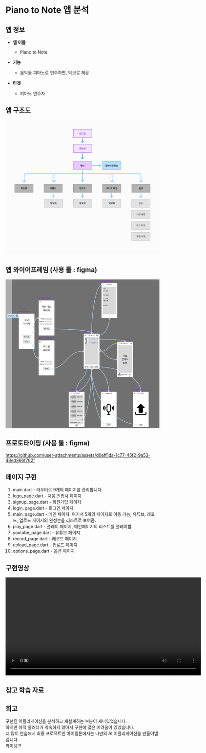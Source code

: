 # Piano to Note 앱 분석

## 앱 정보

- **앱 이름** 

  - Piano to Note

- **기능**  

  - 음악을 피아노로 연주하면, 악보로 제공

- **타겟**  

  - 피아노 연주자



## 앱 구조도

![Flow Diagram](https://raw.githubusercontent.com/kthhtk/AIFFEL_Quest_cr/master/Flutter/SubQuestC14/node3_6_flow.png)





## 앱 와이어프레임 (사용 툴 : figma)

![Wireframe](https://raw.githubusercontent.com/kthhtk/AIFFEL_Quest_cr/master/Flutter/SubQuestC14/wireframe.png)



## 프로토타이핑 (사용 툴 : figma)
https://github.com/user-attachments/assets/d0eff1da-1c77-45f2-9a53-48ed866f762f




## 페이지 구현
1. main.dart - 라우터로 9개의 페이지를 관리합니다.
2. logo_page.dart - 처음 진입시 페이지
3. signup_page.dart - 회원가입 페이지
4. login_page.dart - 로그인 페이지
5. main_page.dart - 메인 페이지. 여기서 5개의 페이지로 이동 가능, 유튜브, 레코드, 업로드 페이지의 완성본을 리스트로 보여줌.
6. play_page.dart - 플레이 페이지, 메인페이지의 리스트를 플레이함.
7. youtube_page.dart - 유튜브 페이지
8. record_page.dart - 레코드 페이지
9. upload_page.dart - 업로드 페이지
10. options_page.dart - 옵션 페이지



## 구현영상 
<video src="https://raw.githubusercontent.com/kthhtk/AIFFEL_Quest_cr/master/Flutter/SubQuestC14/node3_6_project.mp4" controls width="640">
  Your browser does not support the video tag.
</video>






## 참고 학습 자료 


## 회고
구현된 어플리케이션을 분석하고 재설계하는 부분이 재미있었습니다.     
하지만 아직 플러터가 익숙하지 않아서 구현에 많은 어려움이 있었습니다.      
더 많이 연습해서 최종 프로젝트인 아이펠톤에서는 나만의 AI 어플리케이션을 만들어낼겁니다.     
화이팅!!!
